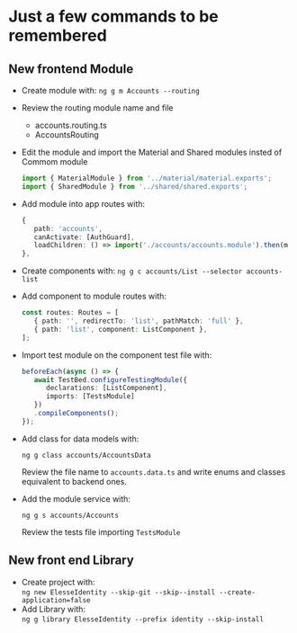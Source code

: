 # Just a few commands to be remembered

## New frontend Module
- Create module with: 
   `ng g m Accounts --routing`
- Review the routing module name and file
   - accounts.routing.ts
   - AccountsRouting
- Edit the module and import the Material and Shared modules insted of Commom module
   ``` typescript
   import { MaterialModule } from '../material/material.exports';
   import { SharedModule } from '../shared/shared.exports';
   ```
- Add module into app routes with:
   ``` typescript
   { 
      path: 'accounts', 
      canActivate: [AuthGuard], 
      loadChildren: () => import('./accounts/accounts.module').then(m => m.AccountsModule) 
   },
   ```
- Create components with:
   `ng g c accounts/List --selector accounts-list`
- Add component to module routes with:
   ``` typescript
   const routes: Routes = [
      { path: '', redirectTo: 'list', pathMatch: 'full' },
      { path: 'list', component: ListComponent },
   ];
   ```
- Import test module on the component test file with:
   ``` typescript
   beforeEach(async () => {
      await TestBed.configureTestingModule({
         declarations: [ListComponent],
         imports: [TestsModule]
      })
      .compileComponents();
   });
   ```

- Add class for data models with:
   ``` shell
   ng g class accounts/AccountsData
   ```
   Review the file name to `accounts.data.ts` and write enums and classes equivalent to backend ones.

- Add the module service with:
   ``` shell
   ng g s accounts/Accounts
   ```
   Review the tests file importing `TestsModule`


## New front end Library
- Create project with:  
   `ng new ElesseIdentity --skip-git --skip--install --create-application=false`
- Add Library with:  
   `ng g library ElesseIdentity --prefix identity --skip-install`
